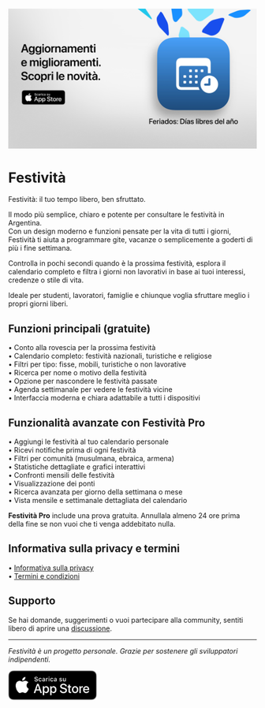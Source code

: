 [![Festività App](images/banner.png)](https://apps.apple.com/app/id6744455042)  

# Festività  

Festività: il tuo tempo libero, ben sfruttato.  

Il modo più semplice, chiaro e potente per consultare le festività in Argentina.  
Con un design moderno e funzioni pensate per la vita di tutti i giorni, Festività ti aiuta a programmare gite, vacanze o semplicemente a goderti di più i fine settimana.  

Controlla in pochi secondi quando è la prossima festività, esplora il calendario completo e filtra i giorni non lavorativi in base ai tuoi interessi, credenze o stile di vita.  

Ideale per studenti, lavoratori, famiglie e chiunque voglia sfruttare meglio i propri giorni liberi.  

## Funzioni principali (gratuite)  

• Conto alla rovescia per la prossima festività  
• Calendario completo: festività nazionali, turistiche e religiose  
• Filtri per tipo: fisse, mobili, turistiche o non lavorative  
• Ricerca per nome o motivo della festività  
• Opzione per nascondere le festività passate  
• Agenda settimanale per vedere le festività vicine  
• Interfaccia moderna e chiara adattabile a tutti i dispositivi  

## Funzionalità avanzate con Festività Pro  

• Aggiungi le festività al tuo calendario personale  
• Ricevi notifiche prima di ogni festività  
• Filtri per comunità (musulmana, ebraica, armena)  
• Statistiche dettagliate e grafici interattivi  
• Confronti mensili delle festività  
• Visualizzazione dei ponti  
• Ricerca avanzata per giorno della settimana o mese  
• Vista mensile e settimanale dettagliata del calendario  

**Festività Pro** include una prova gratuita. Annullala almeno 24 ore prima della fine se non vuoi che ti venga addebitato nulla.  

## Informativa sulla privacy e termini  

• [Informativa sulla privacy](https://lucasditomase.github.io/feriados/it/privacy-policy)  
• [Termini e condizioni](https://lucasditomase.github.io/feriados/it/terms-and-conditions)  

## Supporto  

Se hai domande, suggerimenti o vuoi partecipare alla community, sentiti libero di aprire una [discussione](https://github.com/lucasditomase/feriados/discussions).  

---  

*Festività è un progetto personale. Grazie per sostenere gli sviluppatori indipendenti.*  

<p align="left">  
  <a href="https://apps.apple.com/app/id6744455042">  
    <img src="images/download-badge.svg" alt="Scarica sull'App Store" height="60">  
  </a>  
</p>  
